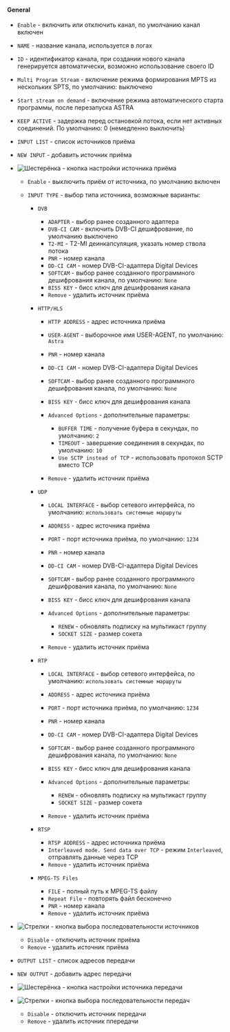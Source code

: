 #### General

- `Enable` - включить или отключить канал, по умолчанию канал включен

- `NAME` - название канала, используется в логах

- `ID` - идентификатор канала, при создании нового канала генерируется автоматически, возможно использование своего ID

- `Multi Program Stream` - включение режима формирования MPTS из нескольких SPTS, по умолчанию: выключено

- `Start stream on demand` - включение режима автоматического старта программы, после перезапуска ASTRA

- `KEEP ACTIVE` - задержка перед остановкой потока, если нет активных соединений. По умолчанию: 0 (немедленно выключить)

- `INPUT LIST` - список источников приёма

- `NEW INPUT` - добавить источник приёма

- ![Шестерёнка](http://i12.pixs.ru/storage/5/0/5/shesterenk_2358084_27824505.png) - кнопка настройки источника приёма

  - `Enable` - выключить приём от источника, по умолчанию включен
  - `INPUT TYPE` - выбор типа источника, возможные варианты:
  
    - `DVB`
      - `ADAPTER` - выбор ранее созданного адаптера
      - `DVB-CI CAM` - включить DVB-CI дешифрование, по умолчанию выключено
      - `T2-MI` - T2-MI деинкапсуляция, указать номер ствола потока
      - `PNR` - номер канала
      - `DD-CI CAM` - номер DVB-CI-адаптера Digital Devices
      - `SOFTCAM` - выбор ранее созданного программного дешифрования канала, по умолчанию: `None`
      - `BISS KEY` - бисс ключ для дешифрования канала
      - `Remove` - удалить источник приёма
      
    - `HTTP/HLS`
      - `HTTP ADDRESS` - адрес источника приёма
      - `USER-AGENT` - выборочное имя USER-AGENT, по умолчанию: `Astra`
      - `PNR` - номер канала
      - `DD-CI CAM` - номер DVB-CI-адаптера Digital Devices
      - `SOFTCAM` - выбор ранее созданного программного дешифрования канала, по умолчанию: `None`
      - `BISS KEY` - бисс ключ для дешифрования канала
      - `Advanced Options` - дополнительные параметры:
      
        - `BUFFER TIME` - получение буфера в секундах, по умолчанию: `2`
        - `TIMEOUT` - завершение соединения в секундах, по умолчанию: `10`
        - `Use SCTP instead of TCP` - использовать протокол SCTP вместо TCP
      
      - `Remove` - удалить источник приёма
      
    - `UDP`
      - `LOCAL INTERFACE` - выбор сетевого интерфейса, по умолчанию: `использовать системные маршруты`
      - `ADDRESS` - адрес источника приёма
      - `PORT` - порт источника приёма, по умолчанию: `1234`
      - `PNR` - номер канала
      - `DD-CI CAM` - номер DVB-CI-адаптера Digital Devices
      - `SOFTCAM` - выбор ранее созданного программного дешифрования канала, по умолчанию: `None`
      - `BISS KEY` - бисс ключ для дешифрования канала
      - `Advanced Options` - дополнительные параметры:
      
        - `RENEW` - обновлять подписку на мультикаст группу
        - `SOCKET SIZE` - размер сокета
        
      - `Remove` - удалить источник приёма
      
    - `RTP`
      - `LOCAL INTERFACE` - выбор сетевого интерфейса, по умолчанию: `использовать системные маршруты`
      - `ADDRESS` - адрес источника приёма
      - `PORT` - порт источника приёма, по умолчанию: `1234`
      - `PNR` - номер канала
      - `DD-CI CAM` - номер DVB-CI-адаптера Digital Devices
      - `SOFTCAM` - выбор ранее созданного программного дешифрования канала, по умолчанию: `None`
      - `BISS KEY` - бисс ключ для дешифрования канала
      - `Advanced Options` - дополнительные параметры:
      
        - `RENEW` - обновлять подписку на мультикаст группу
        - `SOCKET SIZE` - размер сокета
        
      - `Remove` - удалить источник приёма
      
    - `RTSP`
      - `RTSP ADDRESS` - адрес источника приёма
      - `Interleaved mode. Send data over TCP` - режим `Interleaved`, отправлять данные через TCP
      - `Remove` - удалить источник приёма
      
    - `MPEG-TS Files`
      - `FILE` - полный путь к MPEG-TS файлу
      - `Repeat File` - повторять файл бесконечно
      - `PNR` - номер канала
      - `Remove` - удалить источник приёма
      
- ![Стрелки](http://i12.pixs.ru/storage/6/0/6/strelkipng_7274378_27824606.png) - кнопка выбора последовательности источников

  - `Disable` - отключить источник приёма
  - `Remove` - удалить источник приёма

- `OUTPUT LIST` - список адресов передачи

- `NEW OUTPUT` - добавить адрес передачи 

- ![Шестерёнка](http://i12.pixs.ru/storage/5/0/5/shesterenk_2358084_27824505.png) - кнопка настройки источника передачи

- ![Стрелки](http://i12.pixs.ru/storage/6/0/6/strelkipng_7274378_27824606.png) - кнопка выбора последовательности передач  
  - `Disable` - отключить источник передачи
  - `Remove` - удалить источник ппередачи
